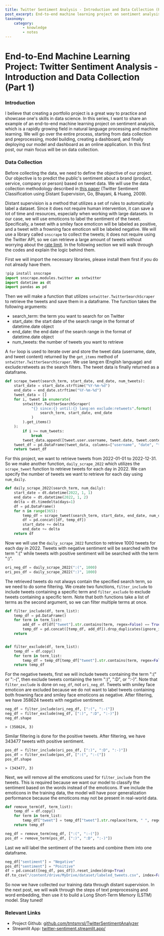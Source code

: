 ```yaml
---
title: Twitter Sentiment Analysis - Introduction and Data Collection (Part 1)
post_excerpt: End-to-end machine learning project on sentiment analysis. In this post, we will walk through the data collection process with distant supervision method.
taxonomy:
    category:
        - knowledge
        - notes
---
```



# End-to-End Machine Learning Project: Twitter Sentiment Analysis - Introduction and Data Collection (Part 1)

### Introduction

I believe that creating a portfolio project is a great way to practice and showcase one's skills in data science. In this series, I want to share an example of an end-to-end machine learning project on sentiment analysis, which is a rapidly growing field in natural language processing and machine learning. We will go over the entire process, starting from data collection and preprocessing, model building, creating a dashboard, and finally deploying our model and dashboard as an online application. In this first post, our main focus will be on data collection.

### Data Collection

Before collecting the data, we need to define the objective of our project. Our objective is to predict the public's sentiment about a brand (product, service, company or person) based on tweet data. We will use the data collection methodology described in [this paper](https://www-cs.stanford.edu/people/alecmgo/papers/TwitterDistantSupervision09.pdf) (Twitter Sentiment Classification using Distant Supervision, Go, Bhayani, & Huang, 2009). 


Distant supervision is a method that utilizes a set of rules to automatically label a dataset. Since it does not require human intervention, it can save a lot of time and resources, especially when working with large datasets. In our case, we will use emoticons to label the sentiment of the tweet. Specifically, a tweet with a smiley face emoticon will be labeled as positive, and a tweet with a frowning face emoticon will be labeled negative. We will use a library called `snscrape` to collect the tweets; it does not require using the Twitter API, so we can retrieve a large amount of tweets without worrying about the [rate limit](https://developer.twitter.com/en/docs/twitter-api/rate-limits). In the following section we will walk through the codes and explain the logic behind them.


First we will import the necessary libraries, please install them first if you do not already have them.


```python
!pip install snscrape
import snscrape.modules.twitter as sntwitter
import datetime as dt
import pandas as pd
```

Then we will make a function that utilizes `sntwitter.TwitterSearchScraper` to retrieve the tweets and save them in a dataframe. The function takes the following arguments:  
* search_term: the term you want to search for on Twitter
* start_date: the start date of the search range in the format of datetime.date object
* end_date: the end date of the search range in the format of datetime.date object
* num_tweets: the number of tweets you want to retrieve

A `for` loop is used to iterate over and store the tweet data (username, date, and tweet content) returned by the `get_items` method of `sntwitter.TwitterSearchScraper`. We use lang:en (English language) and exclude:retweets as the search filters. The tweet data is finally returned as a dataframe.


```python
def scrape_tweet(search_term, start_date, end_date, num_tweets):
    start_date = start_date.strftime("%Y-%m-%d")
    end_date = end_date.strftime("%Y-%m-%d")
    tweet_data = []
    for i, tweet in enumerate(
        sntwitter.TwitterSearchScraper(
            "{} since:{} until:{} lang:en exclude:retweets".format(
                search_term, start_date, end_date
            )
        ).get_items()
    ):
        if i >= num_tweets:
            break
        tweet_data.append([tweet.user.username, tweet.date, tweet.content])
    tweet_df = pd.DataFrame(tweet_data, columns=["username", "date", "tweet"])
    return tweet_df
```

For this project, we want to retrieve tweets from 2022-01-01 to 2022-12-31. So we make another function, `daily_scrape_2022` which utilizes the `scrape_tweet` function to retrieve tweets for each day in 2022. We can specify the number of tweets we want to retrieve for each day using `num_daily`.


```python
def daily_scrape_2022(search_term, num_daily):
    start_date = dt.datetime(2022, 1, 1)
    end_date = dt.datetime(2022, 1, 2)
    delta = dt.timedelta(days=1)
    df = pd.DataFrame()
    for n in range(365):
        temp_df = scrape_tweet(search_term, start_date, end_date, num_daily)
        df = pd.concat([df, temp_df])
        start_date += delta
        end_date += delta
    return df
```

Now we will use the `daily_scrape_2022` function to retrieve 1000 tweets for each day in 2022. Tweets with negative sentiment will be searched with the term ":(" while tweets with positive sentiment will be searched with the term ":)".


```python
ori_neg_df = daily_scrape_2022(":(", 1000)
ori_pos_df = daily_scrape_2022(":)", 1000)
```

The retrieved tweets do not always contain the specified search term, so we need to do some filtering. We create two functions, `filter_include` to include tweets containing a specific term and `filter_exclude` to exclude tweets containing a specific term. Note that both functions take a list of terms as the second argument, so we can filter multiple terms at once. 


```python
def filter_include(df, term_list):
    temp_df = pd.DataFrame()
    for term in term_list:
        add_df = df[df["tweet"].str.contains(term, regex=False) == True]
        temp_df = pd.concat([temp_df, add_df]).drop_duplicates(ignore_index=True)
    return


def filter_exclude(df, term_list):
    temp_df = df.copy()
    for term in term_list:
        temp_df = temp_df[temp_df["tweet"].str.contains(term, regex=False) == False]
    return temp_df
```

For the negative tweets, first we will include tweets containing the term ":(" or ":-(", then exclude tweets containing the term ":)", ":D", or ":-)". Note that `filter_exclude` is done on `neg_df`, not `ori_neg_df`. Tweets with smiley face emoticon are excluded because we do not want to label tweets containing both frowning face and smiley face emoticons as negative. After filtering, we have 358624 tweets with negative sentiment.


```python
neg_df = filter_include(ori_neg_df, [":(", ":-("])
neg_df = filter_exclude(neg_df, [":)", ":D", ":-)"])
neg_df.shape
```




    > (358624, 3)



Similar filtering is done for the positive tweets. After filtering, we have 343477 tweets with positive sentiment.


```python
pos_df = filter_include(ori_pos_df, [":)", ":D", ":-)"])
pos_df = filter_exclude(pos_df, [":(", ":-("])
pos_df.shape
```




    > (343477, 3)



Next, we will remove all the emoticons used for `filter_include` from the tweets. This is required because we want our model to classify the sentiment based on the words instead of the emoticons. If we include the emoticons in the training data, the model will have poor generalization performance because the emoticons may not be present in real-world data.


```python
def remove_term(df, term_list):
    temp_df = df.copy()
    for term in term_list:
        temp_df["tweet"] = temp_df["tweet"].str.replace(term, " ", regex=False)
    return temp_df

neg_df = remove_term(neg_df, [":(", ":-("])
pos_df = remove_term(pos_df, [":)", ":D", ":-)"])
```

Last we will label the sentiment of the tweets and combine them into one dataframe.


```python
neg_df["sentiment"] = "Negative"
pos_df["sentiment"] = "Positive"
df = pd.concat([neg_df, pos_df]).reset_index(drop=True)
df.to_csv("/content/drive/MyDrive/dataset/labeled_tweets.csv", index=False)
```

So now we have collected our training data through distant supervision. In the next post, we will walk through the steps of text preprocessing and word embedding, then use it to build a Long Short-Term Memory (LSTM) model. Stay tuned!

### Relevant Links
* Project Github: [github.com/tmtsmrsl/TwitterSentimentAnalyzer](https://github.com/tmtsmrsl/TwitterSentimentAnalyzer)  
* Streamlit App: [twitter-sentiment.streamlit.app/](https://twitter-sentiment.streamlit.app/)
